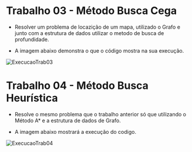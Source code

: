 # Trabalho 03 - Método Busca Cega

- Resolver um problema de locazição de um mapa, utilizado o Grafo e junto com a estrutura de dados utilizar o metodo de busca de profundidade.

- A imagem abaixo demonstra o que o código mostra na sua execução.

![ExecucaoTrab03](https://user-images.githubusercontent.com/73480995/188520044-5f64f75a-625b-4a3d-8178-b5059e6e5ade.PNG)

# Trabalho 04 - Método Busca Heurística

- Resolve o mesmo problema que o trabalho anterior só que utilizando o Método A* e a estrutura de dados de Grafo.

- A imagem abaixo mostrará a execução do codigo.

![ExecucaoTrab04](https://user-images.githubusercontent.com/73480995/188520080-f147ed10-2708-410a-b89c-bd9fc5b5ca09.PNG)